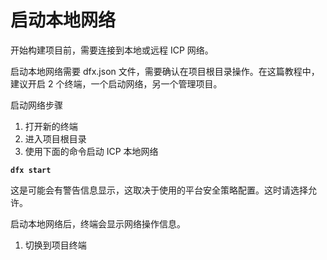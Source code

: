 # 启动本地网络

开始构建项目前，需要连接到本地或远程 ICP 网络。

启动本地网络需要 dfx.json 文件，需要确认在项目根目录操作。在这篇教程中，建议开启 2 个终端，一个启动网络，另一个管理项目。

启动网络步骤

1. 打开新的终端
2. 进入项目根目录
3. 使用下面的命令启动 ICP 本地网络

**`dfx start`**

这是可能会有警告信息显示，这取决于使用的平台安全策略配置。这时请选择允许。

启动本地网络后，终端会显示网络操作信息。

1. 切换到项目终端

